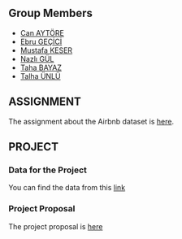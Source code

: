 ## Group Members
- [Can AYTÖRE](https://github.com/pjournal/boun01-canaytore)
- [Ebru GEÇİCİ](https://github.com/pjournal/boun01-EbruGecici)
- [Mustafa KESER](https://github.com/pjournal/boun01-mustafa-keser)
- [Nazlı GÜL](https://github.com/pjournal/boun01-NazliGul)
- [Taha BAYAZ](https://github.com/pjournal/boun01-TahaBayaz)
- [Talha ÜNLÜ](https://github.com/pjournal/boun01-TalhaUnlu)

## ASSIGNMENT

The assignment about the Airbnb dataset is [here](https://www.google.com/).

## PROJECT

### Data for the Project

You can find the data from this [link](https://www.kaggle.com/alpertemel/turkey-car-market-2020)

### Project Proposal

The project proposal is [here](https://www.google.com/)

